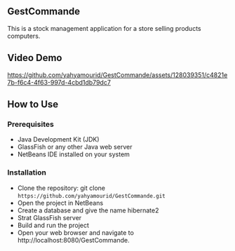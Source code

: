 ## GestCommande
This is a stock management application for a store selling products computers.

## Video Demo



https://github.com/yahyamourid/GestCommande/assets/128039351/c4821e7b-f6c4-4f63-997d-4cbd1db79dc7


## How to Use

### Prerequisites
- Java Development Kit (JDK)
- GlassFish  or any other Java web server
- NetBeans IDE installed on your system
  
### Installation
- Clone the repository: git clone `https://github.com/yahyamourid/GestCommande.git`
- Open the project in NetBeans
- Create a database and give the name hibernate2
- Strat GlassFish server
- Build and run the project
- Open your web browser and navigate to http://localhost:8080/GestCommande.
